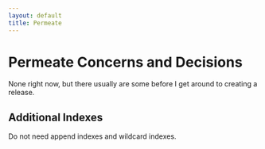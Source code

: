 ```yaml
---
layout: default
title: Permeate
---
```


# Permeate Concerns and Decisions

None right now, but there usually are some before I get around to creating a
release.

## Additional Indexes

Do not need append indexes and wildcard indexes.
